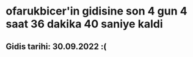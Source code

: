 # ofarukbicer'in gidisine son 4 gun 4 saat 36 dakika 40 saniye kaldi

## Gidis tarihi: 30.09.2022 :(